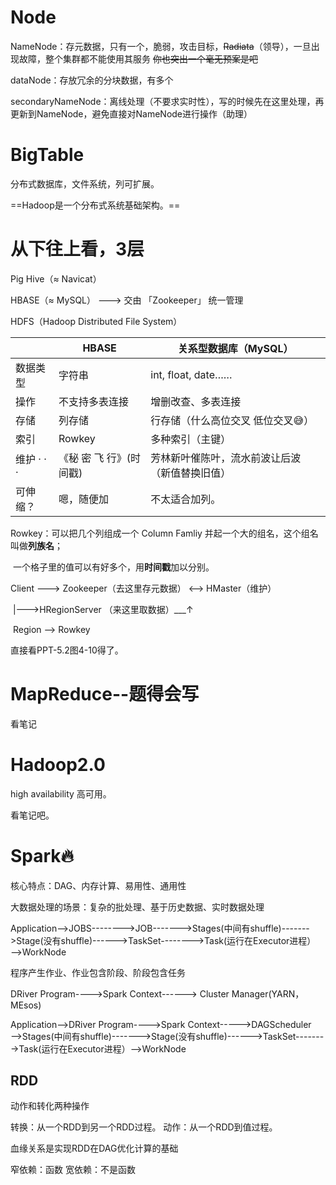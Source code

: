 # Node

NameNode：存元数据，只有一个，脆弱，攻击目标，~~Radiata~~（领导），一旦出现故障，整个集群都不能使用其服务 ~~你也突出一个毫无预案是吧~~

dataNode：存放冗余的分块数据，有多个

secondaryNameNode：离线处理（不要求实时性），写的时候先在这里处理，再更新到NameNode，避免直接对NameNode进行操作（助理）

# BigTable

分布式数据库，文件系统，列可扩展。

==Hadoop是一个分布式系统基础架构。==

# 从下往上看，3层

Pig Hive（≈ Navicat）

HBASE（≈ MySQL）                                                  ---> 交由 「Zookeeper」 统一管理

HDFS（Hadoop Distributed File System）

|            | HBASE                   | 关系型数据库（MySQL）                          |
| ---------- | ----------------------- | ---------------------------------------------- |
| 数据类型   | 字符串                  | int, float, date……                             |
| 操作       | 不支持多表连接          | 增删改查、多表连接                             |
| 存储       | 列存储                  | 行存储（什么高位交叉 低位交叉😅）               |
| 索引       | Rowkey                  | 多种索引（主键）                               |
| 维护 · · · | 《秘 密 飞 行》(时间戳) | 芳林新叶催陈叶，流水前波让后波（新值替换旧值） |
| 可伸缩？   | 嗯，随便加              | 不太适合加列。                                 |

Rowkey：可以把几个列组成一个 Column Famliy 并起一个大的组名，这个组名叫做**列族名**；

​                 一个格子里的值可以有好多个，用**时间戳**加以分别。

Client ---> Zookeeper（去这里存元数据） <--> HMaster（维护）

​          |--->HRegionServer （来这里取数据）___↑

​					    Region --> Rowkey

直接看PPT-5.2图4-10得了。

# MapReduce--题得会写

看笔记

# Hadoop2.0

high availability 高可用。

看笔记吧。

# Spark🔥

核心特点：DAG、内存计算、易用性、通用性

大数据处理的场景：复杂的批处理、基于历史数据、实时数据处理

Application——>JOBS-------->JOB------->Stages(中间有shuffle)------->Stage(没有shuffle)------>TaskSet-------->Task(运行在Executor进程）——>WorkNode

程序产生作业、作业包含阶段、阶段包含任务

DRiver Program---->Spark Context------> Cluster Manager(YARN，MEsos)

Application——>DRiver Program---->Spark Context----->DAGScheduler——>Stages(中间有shuffle)------->Stage(没有shuffle)------>TaskSet-------->Task(运行在Executor进程）——>WorkNode 

## RDD

动作和转化两种操作

转换：从一个RDD到另一个RDD过程。
动作：从一个RDD到值过程。

血缘关系是实现RDD在DAG优化计算的基础

窄依赖：函数
宽依赖：不是函数
